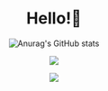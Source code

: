 <h1 align="center" >Hello!👋   </h1>


<p align="center">
  <img src="https://github-readme-stats.vercel.app/api?username=AymanMohammedGo&show_icons=true&theme=radical" alt="Anurag's GitHub stats">
</p>

<p align="center">
  <img src="https://github-readme-stats.vercel.app/api/top-langs/?username=AymanMohammedGo&theme=dark&hide_border=false&include_all_commits=true&count_private=true&layout=compact">
</p>

<p align="center">
  <a href="https://visitcount.itsvg.in">
    <img src="https://visitcount.itsvg.in/api?id=AymanMohammedGo&icon=0&color=0">
  </a>
</p>

